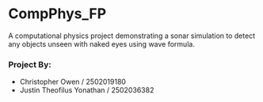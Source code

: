 # CompPhys_FP

A computational physics project demonstrating a sonar simulation to detect any objects unseen with naked eyes using wave formula.

### Project By:
- Christopher Owen / 2502019180
- Justin Theofilus Yonathan / 2502036382

